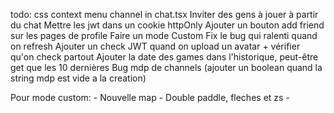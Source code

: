 todo:
css context menu channel in chat.tsx
Inviter des gens à jouer à partir du chat
Mettre les jwt dans un cookie httpOnly
Ajouter un bouton add friend sur les pages de profile
Faire un mode Custom
Fix le bug qui ralenti quand on refresh
Ajouter un check JWT quand on upload un avatar + vérifier qu'on check partout
Ajouter la date des games dans l'historique, peut-être get que les 10 dernières
Bug mdp de channels (ajouter un boolean quand la string mdp est vide a la creation)

Pour mode custom:
    - Nouvelle map
    - Double paddle, fleches et zs
    - 
